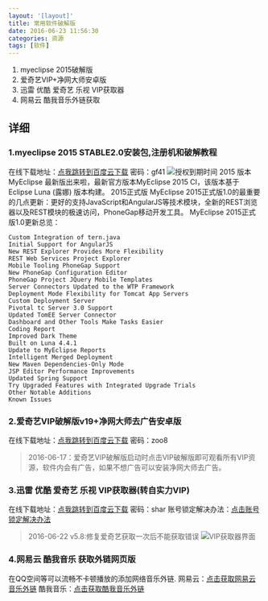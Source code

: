 ```yaml
---
layout: '[layout]'
title: 常用软件破解版
date: 2016-06-23 11:56:30
categories: 资源
tags: [软件]
---
```

1. myeclipse 2015破解版
2. 爱奇艺VIP+净网大师安卓版
3. 迅雷 优酷 爱奇艺 乐视 VIP获取器
4. 网易云 酷我音乐外链获取

## 详细
### 1.myeclipse 2015 STABLE2.0安装包,注册机和破解教程
在线下载地址：[点我跳转到百度云下载](http://pan.baidu.com/s/1c2MA8t6 "http://pan.baidu.com/s/1c2MA8t6")	 密码：gf41
![授权到期时间](http://i.imgur.com/1VvanjV.jpg)
2015 版本
MyEclipse 最新版出来啦，最新官方版本MyEclipse 2015 CI，该版本基于 Eclipse Luna (露娜) 版本构建。
2015正式版
MyEclipse 2015正式版1.0的最重要的几点更新：更好的支持JavaScript和AngularJS等技术模块，全新的REST浏览器以及REST模块的极速访问，PhoneGap移动开发工具。
MyEclipse 2015正式版1.0更新总览：
```
Custom Integration of tern.java
Initial Support for AngularJS
New REST Explorer Provides More Flexibility
REST Web Services Project Explorer
Mobile Tooling PhoneGap Support
New PhoneGap Configuration Editor
PhoneGap Project JQuery Mobile Templates
Server Connectors Updated to the WTP Framework
Deployment Mode Flexibility for Tomcat App Servers
Custom Deployment Server
Pivotal tc Server 3.0 Support
Updated TomEE Server Connector
Dashboard and Other Tools Make Tasks Easier
Coding Report
Improved Dark Theme
Built on Luna 4.4.1
Update to MyEclipse Reports
Intelligent Merged Deployment
New Maven Dependencies-Only Mode
JSP Editor Performance Improvements
Updated Spring Support
Try Upgraded Features with Integrated Upgrade Trials
Other Notable Additions
Known Issues
```
### 2.爱奇艺VIP破解版v19+净网大师去广告安卓版
在线下载地址：[点我跳转到百度云下载](http://pan.baidu.com/s/1mh9SLpI "http://pan.baidu.com/s/1mh9SLpI")	 密码：zoo8
> 2016-06-17：爱奇艺VIP破解版启动时点击VIP破解版即可观看所有VIP资源，软件内会有广告，如果不想广告可以安装净网大师去广告。

### 3.迅雷 优酷 爱奇艺 乐视 VIP获取器(转自实力VIP)
在线下载地址：[点我跳转到百度云下载](http://pan.baidu.com/s/1ge7vhHD "http://pan.baidu.com/s/1ge7vhHD")	 密码：shar
账号锁定解决办法：[点击账号锁定解决办法](http://vip.mrabit.com/iqiyiremind.php "http://vip.mrabit.com/iqiyiremind.php") 
> 2016-06-22 v5.8:修复爱奇艺获取一次后不能获取错误
![VIP获取器界面](http://i.imgur.com/qnoAWeh.jpg)

### 4.网易云 酷我音乐 获取外链网页版
在QQ空间等可以流畅不卡顿播放的添加网络音乐外链.
网易云：[点击获取网易云音乐外链](http://vip.mrabit.com/music163.php?tab=1 "http://vip.mrabit.com/music163.php?tab=1")
酷我音乐：[点击获取酷我音乐外链](http://vip.mrabit.com/music163.php?tab=1 "http://vip.mrabit.com/music163.php?tab=1")